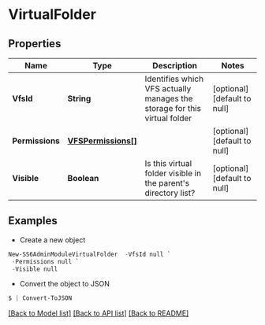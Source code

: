 # VirtualFolder
## Properties

Name | Type | Description | Notes
------------ | ------------- | ------------- | -------------
**VfsId** | **String** | Identifies which VFS actually manages the storage for this virtual folder | [optional] [default to null]
**Permissions** | [**VFSPermissions[]**](VFSPermissions.md) |  | [optional] [default to null]
**Visible** | **Boolean** | Is this virtual folder visible in the parent&#39;s directory list? | [optional] [default to null]

## Examples

- Create a new object
```powershell
New-SS6AdminModuleVirtualFolder  -VfsId null `
 -Permissions null `
 -Visible null
```

- Convert the object to JSON
```powershell
$ | Convert-ToJSON
```


[[Back to Model list]](../README.md#documentation-for-models) [[Back to API list]](../README.md#documentation-for-api-endpoints) [[Back to README]](../README.md)

